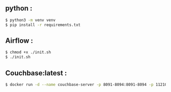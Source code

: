 


## python :
```bash
$ python3 -m venv venv
$ pip install -r requirements.txt
```


## Airflow :
```bash
$ chmod +x ./init.sh
$ ./init.sh
```

## Couchbase:latest :

```bash
$ docker run -d --name couchbase-server -p 8091-8094:8091-8094 -p 11210:11210 -e COUCHBASE_ADMIN_USERNAME=admin -e COUCHBASE_ADMIN_PASSWORD=admin couchbase
```

